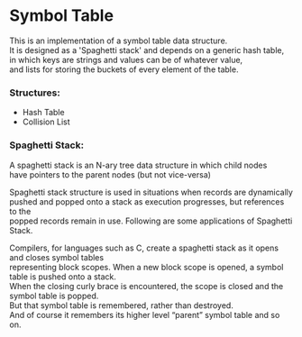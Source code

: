# Symbol Table

This is an implementation of a symbol table data structure. <br>
It is designed as a 'Spaghetti stack' and depends on a generic hash table, <br>
in which keys are strings and values can be of whatever value,  <br>
and lists for storing the buckets of every element of the table. <br>

### Structures:
- Hash Table
- Collision List

### Spaghetti Stack:

A spaghetti stack is an N-ary tree data structure in which child nodes <br>
have pointers to the parent nodes (but not vice-versa)

Spaghetti stack structure is used in situations when records are dynamically <br>
pushed and popped onto a stack as execution progresses, but references to the <br>
popped records remain in use. Following are some applications of Spaghetti Stack. <br>

Compilers, for languages such as C, create a spaghetti stack as it opens and closes symbol tables<br>
representing block scopes. When a new block scope is opened, a symbol table is pushed onto a stack. <br>
When the closing curly brace is encountered, the scope is closed and the symbol table is popped. <br>
But that symbol table is remembered, rather than destroyed. <br>
And of course it remembers its higher level “parent” symbol table and so on.

